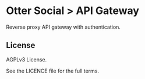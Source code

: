# Otter Social > API Gateway

Reverse proxy API gateway with authentication.

## License

AGPLv3 License.

See the LICENCE file for the full terms.

